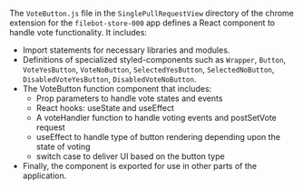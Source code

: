 The `VoteButton.js` file in the `SinglePullRequestView` directory of the chrome extension for the `filebot-store-000` app defines a React component to handle vote functionality. It includes:

- Import statements for necessary libraries and modules. 
- Definitions of specialized styled-components such as `Wrapper`, `Button`, `VoteYesButton`, `VoteNoButton`, `SelectedYesButton`, `SelectedNoButton`, `DisabledVoteYesButton`, `DisabledVoteNoButton`.
- The VoteButton function component that includes:
   - Prop parameters to handle vote states and events
   - React hooks: useState and useEffect
   - A voteHandler function to handle voting events and postSetVote request
   - useEffect to handle type of button rendering depending upon the state of voting
   - switch case to deliver UI based on the button type 
- Finally, the component is exported for use in other parts of the application.